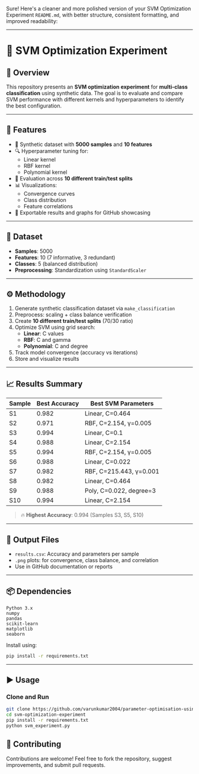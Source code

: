 Sure! Here's a cleaner and more polished version of your SVM Optimization Experiment `README.md`, with better structure, consistent formatting, and improved readability:

---

# 🧠 SVM Optimization Experiment

## 📌 Overview
This repository presents an **SVM optimization experiment** for **multi-class classification** using synthetic data. The goal is to evaluate and compare SVM performance with different kernels and hyperparameters to identify the best configuration.

---

## 🚀 Features
- 🧪 Synthetic dataset with **5000 samples** and **10 features**
- 🔍 Hyperparameter tuning for:
  - Linear kernel
  - RBF kernel
  - Polynomial kernel
- 🔁 Evaluation across **10 different train/test splits**
- 📊 Visualizations:
  - Convergence curves
  - Class distribution
  - Feature correlations
- 📁 Exportable results and graphs for GitHub showcasing

---

## 📂 Dataset
- **Samples**: 5000  
- **Features**: 10 (7 informative, 3 redundant)  
- **Classes**: 5 (balanced distribution)  
- **Preprocessing**: Standardization using `StandardScaler`

---

## ⚙️ Methodology

1. Generate synthetic classification dataset via `make_classification`
2. Preprocess: scaling + class balance verification
3. Create **10 different train/test splits** (70/30 ratio)
4. Optimize SVM using grid search:
   - **Linear**: C values
   - **RBF**: C and gamma
   - **Polynomial**: C and degree
5. Track model convergence (accuracy vs iterations)
6. Store and visualize results

---

## 📈 Results Summary

| Sample | Best Accuracy | Best SVM Parameters       |
|--------|----------------|---------------------------|
| S1     | 0.982          | Linear, C=0.464           |
| S2     | 0.971          | RBF, C=2.154, γ=0.005     |
| S3     | 0.994          | Linear, C=0.1             |
| S4     | 0.988          | Linear, C=2.154           |
| S5     | 0.994          | RBF, C=2.154, γ=0.005     |
| S6     | 0.988          | Linear, C=0.022           |
| S7     | 0.982          | RBF, C=215.443, γ=0.001   |
| S8     | 0.982          | Linear, C=0.464           |
| S9     | 0.988          | Poly, C=0.022, degree=3   |
| S10    | 0.994          | Linear, C=2.154           |

> 🔥 **Highest Accuracy**: 0.994 (Samples S3, S5, S10)

---

## 📝 Output Files

- `results.csv`: Accuracy and parameters per sample
- `.png` plots: for convergence, class balance, and correlation
- Use in GitHub documentation or reports

---

## 📦 Dependencies

```text
Python 3.x  
numpy  
pandas  
scikit-learn  
matplotlib  
seaborn
```

Install using:

```bash
pip install -r requirements.txt
```

---

## ▶️ Usage

### Clone and Run

```bash
git clone https://github.com/varunkumar2004/parameter-optimisation-using-support-vector-machine.git
cd svm-optimization-experiment
pip install -r requirements.txt
python svm_experiment.py
```

## 🤝 Contributing

Contributions are welcome! Feel free to fork the repository, suggest improvements, and submit pull requests.
